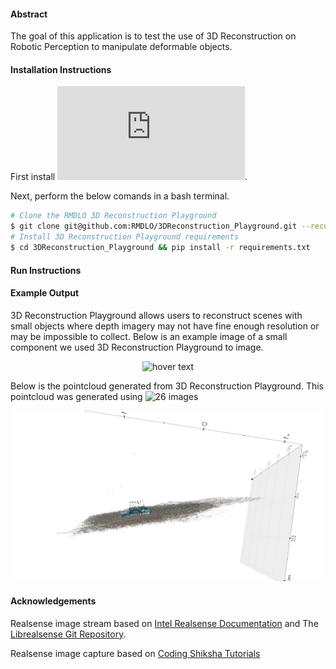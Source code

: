 #### Abstract
The goal of this application is to test the use of 3D Reconstruction on Robotic Perception to manipulate deformable objects. 

#### Installation Instructions

First install ![OpenSfM dependenciese and build the library](https://opensfm.org/docs/building.html).

Next, perform the below comands in a bash terminal. 

```bash
# Clone the RMDLO 3D Reconstruction Playground
$ git clone git@github.com:RMDLO/3DReconstruction_Playground.git --recurse-submodules
# Install 3D Reconstruction Playground requirements
$ cd 3DReconstruction_Playground && pip install -r requirements.txt
```

#### Run Instructions



#### Example Output

3D Reconstruction Playground allows users to reconstruct scenes with small objects where depth imagery may not have fine enough resolution or may be impossible to collect. Below is an example image of a small component we used 3D Reconstruction Playground to image.

<p align="center">
  <img src="images/scale.png" width="500" title="hover text">
</p>

Below is the pointcloud generated from 3D Reconstruction Playground. This pointcloud was generated using ![26 images](https://github.com/RMDLO/3DReconstructionPlayground/images/adafruit)

<p align="center">
  <img src="images/adafruit.png" width="500" title="hover text">
</p>

#### Acknowledgements

Realsense image stream based on [Intel Realsense Documentation](https://dev.intelrealsense.com/docs/python2) and The [Librealsense Git Repository](https://github.com/IntelRealSense/librealsense).

Realsense image capture based on [Coding Shiksha Tutorials](https://codingshiksha.com/)
